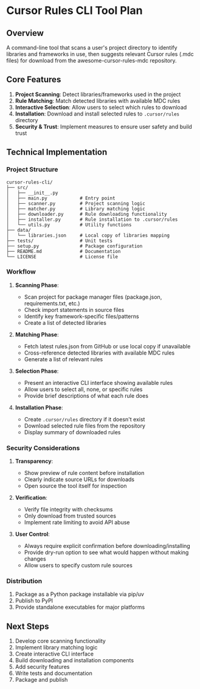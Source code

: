 # Cursor Rules CLI Tool Plan

## Overview
A command-line tool that scans a user's project directory to identify libraries and frameworks in use, then suggests relevant Cursor rules (.mdc files) for download from the awesome-cursor-rules-mdc repository.

## Core Features
1. **Project Scanning**: Detect libraries/frameworks used in the project
2. **Rule Matching**: Match detected libraries with available MDC rules
3. **Interactive Selection**: Allow users to select which rules to download
4. **Installation**: Download and install selected rules to `.cursor/rules` directory
5. **Security & Trust**: Implement measures to ensure user safety and build trust

## Technical Implementation

### Project Structure
```
cursor-rules-cli/
├── src/
│   ├── __init__.py
│   ├── main.py            # Entry point
│   ├── scanner.py         # Project scanning logic
│   ├── matcher.py         # Library matching logic
│   ├── downloader.py      # Rule downloading functionality
│   ├── installer.py       # Rule installation to .cursor/rules
│   └── utils.py           # Utility functions
├── data/
│   └── libraries.json     # Local copy of libraries mapping
├── tests/                 # Unit tests
├── setup.py               # Package configuration
├── README.md              # Documentation
└── LICENSE                # License file
```

### Workflow
1. **Scanning Phase**:
   - Scan project for package manager files (package.json, requirements.txt, etc.)
   - Check import statements in source files
   - Identify key framework-specific files/patterns
   - Create a list of detected libraries

2. **Matching Phase**:
   - Fetch latest rules.json from GitHub or use local copy if unavailable
   - Cross-reference detected libraries with available MDC rules
   - Generate a list of relevant rules

3. **Selection Phase**:
   - Present an interactive CLI interface showing available rules
   - Allow users to select all, none, or specific rules
   - Provide brief descriptions of what each rule does

4. **Installation Phase**:
   - Create `.cursor/rules` directory if it doesn't exist
   - Download selected rule files from the repository
   - Display summary of downloaded rules

### Security Considerations
1. **Transparency**:
   - Show preview of rule content before installation
   - Clearly indicate source URLs for downloads
   - Open source the tool itself for inspection

2. **Verification**:
   - Verify file integrity with checksums
   - Only download from trusted sources
   - Implement rate limiting to avoid API abuse

3. **User Control**:
   - Always require explicit confirmation before downloading/installing
   - Provide dry-run option to see what would happen without making changes
   - Allow users to specify custom rule sources

### Distribution
1. Package as a Python package installable via pip/uv
2. Publish to PyPI
3. Provide standalone executables for major platforms

## Next Steps
1. Develop core scanning functionality
2. Implement library matching logic
3. Create interactive CLI interface
4. Build downloading and installation components
5. Add security features
6. Write tests and documentation
7. Package and publish
